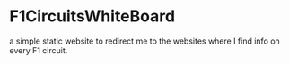 # F1CircuitsWhiteBoard
a simple static website to redirect me to the websites where I find info on every F1 circuit.
